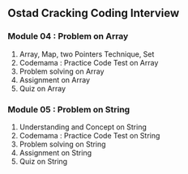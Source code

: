 ## Ostad Cracking Coding Interview 
### Module 04 : Problem on Array
<ol>
  <li>Array, Map, two Pointers Technique, Set</li>
  <li>Codemama : Practice Code Test on Array</li>
  <li>Problem solving on Array</li>
  <li>Assignment on Array</li>
  <Li>Quiz on Array</Li>  
</ol>

### Module 05 : Problem on String
<ol>
  <li>Understanding and Concept on String</li>  
  <li>Codemama : Practice Code Test on String</li>
  <li>Problem solving on String</li>
  <li>Assignment on String</li>
  <li>Quiz on String</li>
</ol>




  
